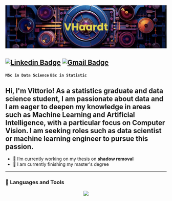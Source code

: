 <img src="https://github.com/VHaardt/VHaardt/blob/main/banner.png" alt="banner that say profile name">

[![Linkedin Badge](https://img.shields.io/badge/-VittorioHaardt-blue?style=flat&logo=Linkedin&logoColor=white&link=https://www.linkedin.com/in/vittorio-haardt-4091211b3)](www.linkedin.com/in/vittorio-haardt)
[![Gmail Badge](https://img.shields.io/badge/-vittoriohaardt@gmail.com-c14438?style=flat&logo=Gmail&logoColor=white&link=mailto:vittoriohaardt@gmail.com)](mailto:vittoriohaardt@gmail.com)
---


**`MSc in Data Science`** **`BSc in Statistic`** 

Hi, I'm Vittorio! As a statistics graduate and data science student, I am passionate about data and I am eager to deepen my knowledge in areas such as Machine Learning and Artificial Intelligence, with a particular focus on Computer Vision. I am seeking roles such as data scientist or machine learning engineer to pursue this passion.
---

- 🔭 I’m currently working on my thesis on **shadow removal**
- 🌱 I am currently finishing my master's degree
  
---
### 🧰 Languages and Tools

<p align="center">
  <a href="https://skillicons.dev">
    <img src="https://skillicons.dev/icons?i=py,r,pytorch,tensorflow,opencv,matlab,mongodb,mysql,github" />
  </a>
</p>
